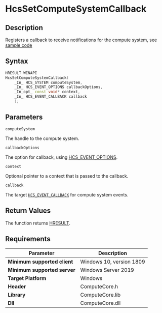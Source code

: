 # HcsSetComputeSystemCallback

## Description

Registers a callback to receive notifications for the compute system, see [sample code](./ServiceSample.md#SubmitReport)

## Syntax

```cpp
HRESULT WINAPI
HcsSetComputeSystemCallback(
    _In_ HCS_SYSTEM computeSystem,
    _In_ HCS_EVENT_OPTIONS callbackOptions,
    _In_opt_ const void* context,
    _In_ HCS_EVENT_CALLBACK callback
    );
```

## Parameters

`computeSystem`

The handle to the compute system.

`callbackOptions`

The option for callback, using [HCS_EVENT_OPTIONS](./HCS_EVENT_OPTIONS.md).

`context`

Optional pointer to a context that is passed to the callback.

`callback`

The target [`HCS_EVENT_CALLBACK`](./HCS_EVENT_CALLBACK.md) for compute system events.

## Return Values

The function returns [HRESULT](./HCSHResult.md).

## Requirements

|Parameter|Description|
|---|---|
| **Minimum supported client** | Windows 10, version 1809 |
| **Minimum supported server** | Windows Server 2019 |
| **Target Platform** | Windows |
| **Header** | ComputeCore.h |
| **Library** | ComputeCore.lib |
| **Dll** | ComputeCore.dll |